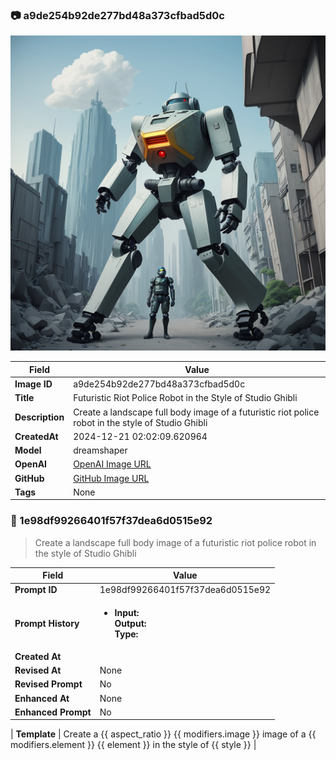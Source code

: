 

### 📷 a9de254b92de277bd48a373cfbad5d0c 


![data.id](./a9de254b92de277bd48a373cfbad5d0c.jpg)


| Field          | Value                                                                                                                     |
|----------------|---------------------------------------------------------------------------------------------------------------------------|
| **Image ID**             | a9de254b92de277bd48a373cfbad5d0c                                                                                                             |
| **Title**           | Futuristic Riot Police Robot in the Style of Studio Ghibli                                                                                                       |
| **Description**           | Create a landscape full body image of a futuristic riot police robot in the style of Studio Ghibli                                                                                                       |
| **CreatedAt**        | 2024-12-21 02:02:09.620964                                                                                                        |
| **Model**        | dreamshaper                                                                                                        |
| **OpenAI**         | [OpenAI Image URL](http://192.168.1.85:8081/generated-images/b641523980783.png)                                                                                |
| **GitHub**         | [GitHub Image URL](https://raw.githubusercontent.com/Caneta-Silva/GODZ/refs/heads/main/images/a9de254b92de277bd48a373cfbad5d0c/a9de254b92de277bd48a373cfbad5d0c.jpg)                                                                                |
| **Tags**       | None                                                                                                                   |

### 📜 1e98df99266401f57f37dea6d0515e92

> Create a landscape full body image of a futuristic riot police robot in the style of Studio Ghibli

| Field          | Value                                                                                                                                                                      |
|----------------|----------------------------------------------------------------------------------------------------------------------------------------------------------------------------|
| **Prompt ID**  | 1e98df99266401f57f37dea6d0515e92                                                                                                                                                            |
| **Prompt History** | <ul><li>**Input:**  <br> **Output:**  <br> **Type:** </li></ul> |
| **Created At** |                                                                                                                                                    |
| **Revised At** | None                                                                                                                                                   |
| **Revised Prompt** | No                                                                                                                                                                      |
| **Enhanced At** | None                                                                                                                                                  |
| **Enhanced Prompt** | No                                                                                                                                                                    |

| **Template**   | Create a {{ aspect_ratio }} {{ modifiers.image }} image of a {{ modifiers.element }} {{ element }} in the style of {{ style }}                                                                                                                                           |


